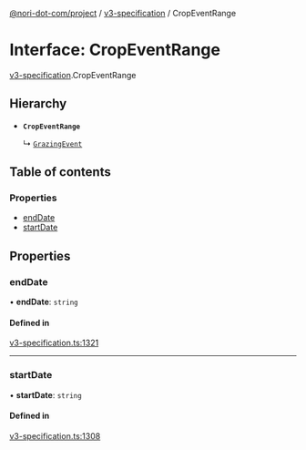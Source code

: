 [@nori-dot-com/project](../README.md) / [v3-specification](../modules/v3_specification.md) / CropEventRange

# Interface: CropEventRange

[v3-specification](../modules/v3_specification.md).CropEventRange

## Hierarchy

- **`CropEventRange`**

  ↳ [`GrazingEvent`](v3_specification.GrazingEvent.md)

## Table of contents

### Properties

- [endDate](v3_specification.CropEventRange.md#enddate)
- [startDate](v3_specification.CropEventRange.md#startdate)

## Properties

### endDate

• **endDate**: `string`

#### Defined in

[v3-specification.ts:1321](https://github.com/nori-dot-eco/nori-dot-com/blob/e34c57a/packages/project/src/v3-specification.ts#L1321)

___

### startDate

• **startDate**: `string`

#### Defined in

[v3-specification.ts:1308](https://github.com/nori-dot-eco/nori-dot-com/blob/e34c57a/packages/project/src/v3-specification.ts#L1308)
